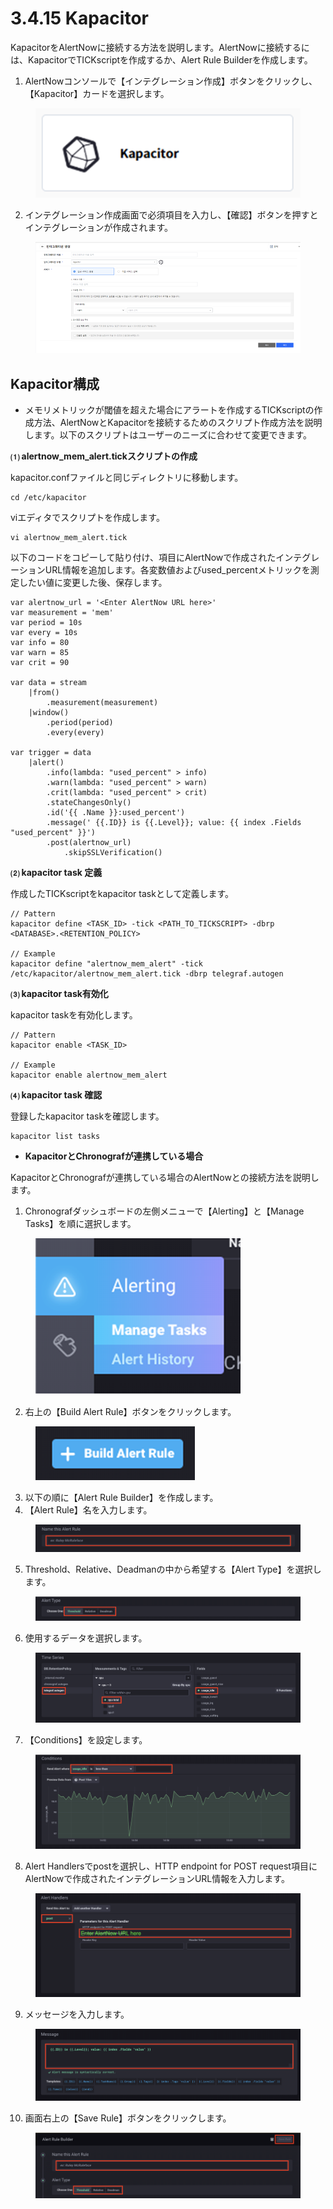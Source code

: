 # 3.4.15 Kapacitor

KapacitorをAlertNowに接続する方法を説明します。AlertNowに接続するには、KapacitorでTICKscriptを作成するか、Alert Rule Builderを作成します。



1. AlertNowコンソールで【インテグレーション作成】ボタンをクリックし、【Kapacitor】カードを選択します。

<figure><img src="../../.gitbook/assets/image (382).png" alt=""><figcaption></figcaption></figure>

2. インテグレーション作成画面で必須項目を入力し、【確認】ボタンを押すとインテグレーションが作成されます。

<figure><img src="../../.gitbook/assets/image (383).png" alt=""><figcaption></figcaption></figure>



## **Kapacitor構成**

* メモリメトリックが閾値を超えた場合にアラートを作成するTICKscriptの作成方法、AlertNowとKapacitorを接続するためのスクリプト作成方法を説明します。以下のスクリプトはユーザーのニーズに合わせて変更できます。



**⑴ alertnow\_mem\_alert.tickスクリプトの作成**



kapacitor.confファイルと同じディレクトリに移動します。

```
cd /etc/kapacitor
```



viエディタでスクリプトを作成します。

```
vi alertnow_mem_alert.tick
```



以下のコードをコピーして貼り付け、項目にAlertNowで作成されたインテグレーションURL情報を追加します。各変数値およびused\_percentメトリックを測定したい値に変更した後、保存します。

```
var alertnow_url = '<Enter AlertNow URL here>'
var measurement = 'mem'
var period = 10s
var every = 10s
var info = 80
var warn = 85
var crit = 90
 
var data = stream
    |from()
        .measurement(measurement)
    |window()
        .period(period)
        .every(every)
 
var trigger = data
    |alert()
        .info(lambda: "used_percent" > info)
        .warn(lambda: "used_percent" > warn)
        .crit(lambda: "used_percent" > crit)
        .stateChangesOnly()
        .id('{{ .Name }}:used_percent')
        .message(' {{.ID}} is {{.Level}}; value: {{ index .Fields "used_percent" }}')
        .post(alertnow_url)
            .skipSSLVerification()
```



**⑵ kapacitor task 定義**



作成したTICKscriptをkapacitor taskとして定義します。

```
// Pattern
kapacitor define <TASK_ID> -tick <PATH_TO_TICKSCRIPT> -dbrp <DATABASE>.<RETENTION_POLICY>
 
// Example
kapacitor define "alertnow_mem_alert" -tick /etc/kapacitor/alertnow_mem_alert.tick -dbrp telegraf.autogen
```



**⑶ kapacitor task有効化**



kapacitor taskを有効化します。

```
// Pattern
kapacitor enable <TASK_ID>
 
// Example
kapacitor enable alertnow_mem_alert
```



**⑷ kapacitor task 確認**



登録したkapacitor taskを確認します。

```
kapacitor list tasks
```



* **KapacitorとChronografが連携している場合**



KapacitorとChronografが連携している場合のAlertNowとの接続方法を説明します。



1. Chronografダッシュボードの左側メニューで【Alerting】と【Manage Tasks】を順に選択します。

<figure><img src="../../.gitbook/assets/image (384).png" alt=""><figcaption></figcaption></figure>

2. 右上の【Build Alert Rule】ボタンをクリックします。

<figure><img src="../../.gitbook/assets/image (385).png" alt=""><figcaption></figcaption></figure>

3. 以下の順に【Alert Rule Builder】を作成します。
4. 【Alert Rule】名を入力します。

<figure><img src="../../.gitbook/assets/image (386).png" alt=""><figcaption></figcaption></figure>

5. Threshold、Relative、Deadmanの中から希望する【Alert Type】を選択します。

<figure><img src="../../.gitbook/assets/image (387).png" alt=""><figcaption></figcaption></figure>

6. 使用するデータを選択します。

<figure><img src="../../.gitbook/assets/image (389).png" alt=""><figcaption></figcaption></figure>

7. 【Conditions】を設定します。

<figure><img src="../../.gitbook/assets/image (390).png" alt=""><figcaption></figcaption></figure>

8. Alert Handlersでpostを選択し、HTTP endpoint for POST request項目にAlertNowで作成されたインテグレーションURL情報を入力します。

<figure><img src="../../.gitbook/assets/image (391).png" alt=""><figcaption></figcaption></figure>

9. メッセージを入力します。

<figure><img src="../../.gitbook/assets/image (392).png" alt=""><figcaption></figcaption></figure>

10. 画面右上の【Save Rule】ボタンをクリックします。

<figure><img src="../../.gitbook/assets/image (393).png" alt=""><figcaption></figcaption></figure>

